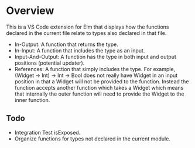 # Overview

This is a VS Code extension for Elm that displays how the functions declared in the current file relate to types also declared in that file.

- In-Output: A function that returns the type.
- In-Input: A function that includes the type as an input.
- Input-And-Output: A function has the type in both input and output positions (potential updater).
- References: A function that simply includes the type. For example, (Widget -> Int) -> Int -> Bool does not really have Widget in an input position in that a Widget will not be provided to the function. Instead the function accepts another function which takes a Widget which means that internally the outer function will need to provide the Widget to the inner function.

## Todo

- Integration Test isExposed.
- Organize functions for types not declared in the current module.
